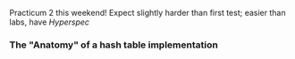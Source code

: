 Practicum 2 this weekend!
Expect slightly harder than first test; easier than labs, have *Hyperspec*

### The "Anatomy" of a hash table implementation
